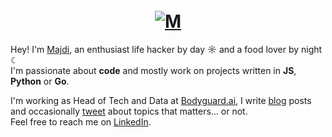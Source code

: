 <h1 align="center">
  <br />
  <a href="https://confiture.sh"><img src="https://www.datocms-assets.com/59691/1674767185-m.jpeg" alt="M" /></a>
  <br />
</h1>

Hey! I'm [Majdi](https://majdi.dev), an enthusiast life hacker by day ☼ and a food lover by night ☾<br />
I'm passionate about **code** and mostly work on projects written in **JS**, **Python** or **Go**.<br />

I'm working as Head of Tech and Data at [Bodyguard.ai](https://bodyguard.ai), I write [blog](https://confiture.sh) posts and occasionally [tweet](https://twitter.com/majditoumi) about topics that matters... or not.<br />
Feel free to reach me on [LinkedIn](https://www.linkedin.com/in/majditoumi/).
